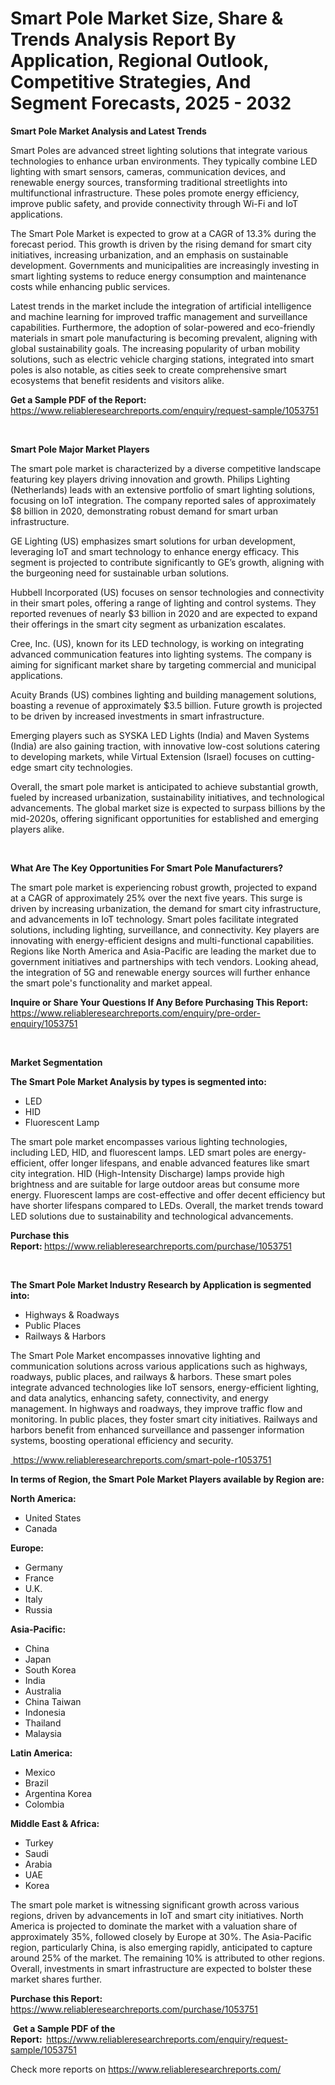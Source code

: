 <p><h1>Smart Pole Market Size, Share & Trends Analysis Report By Application, Regional Outlook, Competitive Strategies, And Segment Forecasts, 2025 - 2032</h1></p><p><strong>Smart Pole Market Analysis and Latest Trends</strong></p>
<p><p>Smart Poles are advanced street lighting solutions that integrate various technologies to enhance urban environments. They typically combine LED lighting with smart sensors, cameras, communication devices, and renewable energy sources, transforming traditional streetlights into multifunctional infrastructure. These poles promote energy efficiency, improve public safety, and provide connectivity through Wi-Fi and IoT applications.</p><p>The Smart Pole Market is expected to grow at a CAGR of 13.3% during the forecast period. This growth is driven by the rising demand for smart city initiatives, increasing urbanization, and an emphasis on sustainable development. Governments and municipalities are increasingly investing in smart lighting systems to reduce energy consumption and maintenance costs while enhancing public services.</p><p>Latest trends in the market include the integration of artificial intelligence and machine learning for improved traffic management and surveillance capabilities. Furthermore, the adoption of solar-powered and eco-friendly materials in smart pole manufacturing is becoming prevalent, aligning with global sustainability goals. The increasing popularity of urban mobility solutions, such as electric vehicle charging stations, integrated into smart poles is also notable, as cities seek to create comprehensive smart ecosystems that benefit residents and visitors alike.</p></p>
<p><strong>Get a Sample PDF of the Report:&nbsp;</strong> <a href="https://www.reliableresearchreports.com/enquiry/request-sample/1053751?utm_campaign=2300&utm_medium=2&utm_source=Github&utm_content=ia&utm_term=16022025&utm_id=smart-pole">https://www.reliableresearchreports.com/enquiry/request-sample/1053751</a></p>
<p>&nbsp;</p>
<p><strong>Smart Pole Major Market Players</strong></p>
<p><p>The smart pole market is characterized by a diverse competitive landscape featuring key players driving innovation and growth. Philips Lighting (Netherlands) leads with an extensive portfolio of smart lighting solutions, focusing on IoT integration. The company reported sales of approximately $8 billion in 2020, demonstrating robust demand for smart urban infrastructure.</p><p>GE Lighting (US) emphasizes smart solutions for urban development, leveraging IoT and smart technology to enhance energy efficacy. This segment is projected to contribute significantly to GE’s growth, aligning with the burgeoning need for sustainable urban solutions.</p><p>Hubbell Incorporated (US) focuses on sensor technologies and connectivity in their smart poles, offering a range of lighting and control systems. They reported revenues of nearly $3 billion in 2020 and are expected to expand their offerings in the smart city segment as urbanization escalates.</p><p>Cree, Inc. (US), known for its LED technology, is working on integrating advanced communication features into lighting systems. The company is aiming for significant market share by targeting commercial and municipal applications.</p><p>Acuity Brands (US) combines lighting and building management solutions, boasting a revenue of approximately $3.5 billion. Future growth is projected to be driven by increased investments in smart infrastructure.</p><p>Emerging players such as SYSKA LED Lights (India) and Maven Systems (India) are also gaining traction, with innovative low-cost solutions catering to developing markets, while Virtual Extension (Israel) focuses on cutting-edge smart city technologies.</p><p>Overall, the smart pole market is anticipated to achieve substantial growth, fueled by increased urbanization, sustainability initiatives, and technological advancements. The global market size is expected to surpass billions by the mid-2020s, offering significant opportunities for established and emerging players alike.</p></p>
<p>&nbsp;</p>
<p><strong>What Are The Key Opportunities For Smart Pole Manufacturers?</strong></p>
<p><p>The smart pole market is experiencing robust growth, projected to expand at a CAGR of approximately 25% over the next five years. This surge is driven by increasing urbanization, the demand for smart city infrastructure, and advancements in IoT technology. Smart poles facilitate integrated solutions, including lighting, surveillance, and connectivity. Key players are innovating with energy-efficient designs and multi-functional capabilities. Regions like North America and Asia-Pacific are leading the market due to government initiatives and partnerships with tech vendors. Looking ahead, the integration of 5G and renewable energy sources will further enhance the smart pole's functionality and market appeal.</p></p>
<p><strong>Inquire or Share Your Questions If Any Before Purchasing This Report:</strong> <a href="https://www.reliableresearchreports.com/enquiry/pre-order-enquiry/1053751?utm_campaign=2300&utm_medium=2&utm_source=Github&utm_content=ia&utm_term=16022025&utm_id=smart-pole">https://www.reliableresearchreports.com/enquiry/pre-order-enquiry/1053751</a></p>
<p>&nbsp;</p>
<p><strong>Market Segmentation</strong></p>
<p><strong>The Smart Pole Market Analysis by types is segmented into:</strong></p>
<p><ul><li>LED</li><li>HID</li><li>Fluorescent Lamp</li></ul></p>
<p><p>The smart pole market encompasses various lighting technologies, including LED, HID, and fluorescent lamps. LED smart poles are energy-efficient, offer longer lifespans, and enable advanced features like smart city integration. HID (High-Intensity Discharge) lamps provide high brightness and are suitable for large outdoor areas but consume more energy. Fluorescent lamps are cost-effective and offer decent efficiency but have shorter lifespans compared to LEDs. Overall, the market trends toward LED solutions due to sustainability and technological advancements.</p></p>
<p><strong>Purchase this Report:&nbsp;</strong><a href="https://www.reliableresearchreports.com/purchase/1053751?utm_campaign=2300&utm_medium=2&utm_source=Github&utm_content=ia&utm_term=16022025&utm_id=smart-pole">https://www.reliableresearchreports.com/purchase/1053751</a></p>
<p>&nbsp;</p>
<p><strong>The Smart Pole Market Industry Research by Application is segmented into:</strong></p>
<p><ul><li>Highways & Roadways</li><li>Public Places</li><li>Railways & Harbors</li></ul></p>
<p><p>The Smart Pole Market encompasses innovative lighting and communication solutions across various applications such as highways, roadways, public places, and railways & harbors. These smart poles integrate advanced technologies like IoT sensors, energy-efficient lighting, and data analytics, enhancing safety, connectivity, and energy management. In highways and roadways, they improve traffic flow and monitoring. In public places, they foster smart city initiatives. Railways and harbors benefit from enhanced surveillance and passenger information systems, boosting operational efficiency and security.</p></p>
<p><a href="https://www.reliableresearchreports.com/smart-pole-r1053751?utm_campaign=2300&utm_medium=2&utm_source=Github&utm_content=ia&utm_term=16022025&utm_id=smart-pole">&nbsp;https://www.reliableresearchreports.com/smart-pole-r1053751</a></p>
<p><strong>In terms of Region, the Smart Pole Market Players available by Region are:</strong></p>
<p>
    <p> <strong> North America: </strong>
        <ul>
            <li>United States</li>
            <li>Canada</li>
        </ul>
        </p> 
    <p> <strong> Europe: </strong>
        <ul>
            <li>Germany</li>
            <li>France</li>
            <li>U.K.</li>
            <li>Italy</li>
            <li>Russia</li>
        </ul>
        </p> 
    <p> <strong> Asia-Pacific: </strong>
        <ul>
            <li>China</li>
            <li>Japan</li>
            <li>South Korea</li>
            <li>India</li>
            <li>Australia</li>
            <li>China Taiwan</li>
            <li>Indonesia</li>
            <li>Thailand</li>
            <li>Malaysia</li>
        </ul>
        </p> 
    <p> <strong> Latin America: </strong>
        <ul>
            <li>Mexico</li>
            <li>Brazil</li>
            <li>Argentina Korea</li>
            <li>Colombia</li>
        </ul>
        </p> 
    <p> <strong> Middle East & Africa: </strong>
        <ul>
            <li>Turkey</li>
            <li>Saudi</li>
            <li>Arabia</li>
            <li>UAE</li>
            <li>Korea</li>
        </ul>
    </p>
    </p>
<p><p>The smart pole market is witnessing significant growth across various regions, driven by advancements in IoT and smart city initiatives. North America is projected to dominate the market with a valuation share of approximately 35%, followed closely by Europe at 30%. The Asia-Pacific region, particularly China, is also emerging rapidly, anticipated to capture around 25% of the market. The remaining 10% is attributed to other regions. Overall, investments in smart infrastructure are expected to bolster these market shares further.</p></p>
<p><strong>Purchase this Report: </strong><a href="https://www.reliableresearchreports.com/purchase/1053751?utm_campaign=2300&utm_medium=2&utm_source=Github&utm_content=ia&utm_term=16022025&utm_id=smart-pole">https://www.reliableresearchreports.com/purchase/1053751</a></p>
<p>&nbsp;<strong>Get a Sample PDF of the Report:&nbsp;&nbsp;</strong><a href="https://www.reliableresearchreports.com/enquiry/request-sample/1053751?utm_campaign=2300&utm_medium=2&utm_source=Github&utm_content=ia&utm_term=16022025&utm_id=smart-pole">https://www.reliableresearchreports.com/enquiry/request-sample/1053751</a></p>
<p><strong></strong></p>
<p>Check more reports on <a href="https://www.reliableresearchreports.com/?utm_campaign=2300&utm_medium=2&utm_source=Github&utm_content=ia&utm_term=16022025&utm_id=smart-pole">https://www.reliableresearchreports.com/</a></p>